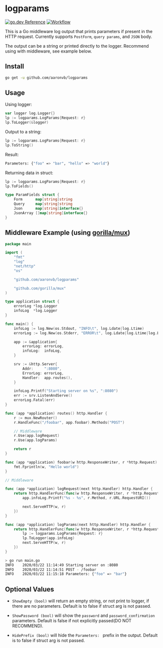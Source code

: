 # logparams
[![go.dev Reference](https://img.shields.io/badge/go.dev-reference-007d9c?logo=go&logoColor=white&style=flat)](https://pkg.go.dev/github.com/aaronvb/logparams) 
[![Workflow](https://img.shields.io/github/workflow/status/aaronvb/logparams/Go?label=build%2Ftests&style=flat)](https://github.com/aaronvb/logparams/actions/workflows/go.yml)

This is a Go middleware log output that prints parameters if present in the HTTP request. Currently supports `PostForm`, `query params`, and `JSON` body.

The output can be a string or printed directly to the logger. Recommend using with middleware, see example below.

## Install
```sh
go get -u github.com/aaronvb/logparams
```

## Usage
Using logger:
```go
var logger log.Logger{}
lp := logparams.LogParams{Request: r}
lp.ToLogger(&logger)
```

Output to a string:
```go
lp := logparams.LogParams{Request: r}
lp.ToString()
```

Result:
```sh
Parameters: {"foo" => "bar", "hello" => "world"}
```

Returning data in struct:
```go
lp := logparams.LogParams{Request: r}
lp.ToFields()
```
```go
type ParamFields struct {
	Form      map[string]string
	Query     map[string]string
	Json      map[string]interface{}
	JsonArray []map[string]interface{}
}
```


## Middleware Example (using [gorilla/mux](https://github.com/gorilla/mux))
```go
package main

import (
	"fmt"
	"log"
	"net/http"
	"os"

	"github.com/aaronvb/logparams"

	"github.com/gorilla/mux"
)

type application struct {
	errorLog *log.Logger
	infoLog  *log.Logger
}

func main() {
	infoLog := log.New(os.Stdout, "INFO\t", log.Ldate|log.Ltime)
	errorLog := log.New(os.Stderr, "ERROR\t", log.Ldate|log.Ltime|log.Lshortfile)

	app := &application{
		errorLog: errorLog,
		infoLog:  infoLog,
	}

	srv := &http.Server{
		Addr:     ":8080",
		ErrorLog: errorLog,
		Handler:  app.routes(),
	}

	infoLog.Printf("Starting server on %s", ":8080")
	err := srv.ListenAndServe()
	errorLog.Fatal(err)
}

func (app *application) routes() http.Handler {
	r := mux.NewRouter()
	r.HandleFunc("/foobar", app.foobar).Methods("POST")

	// Middleware
	r.Use(app.logRequest)
	r.Use(app.logParams)

	return r
}

func (app *application) foobar(w http.ResponseWriter, r *http.Request) {
	fmt.Fprintln(w, "Hello world")
}

// Middleware

func (app *application) logRequest(next http.Handler) http.Handler {
	return http.HandlerFunc(func(w http.ResponseWriter, r *http.Request) {
		app.infoLog.Printf("%s - %s", r.Method, r.URL.RequestURI())

		next.ServeHTTP(w, r)
	})
}

func (app *application) logParams(next http.Handler) http.Handler {
	return http.HandlerFunc(func(w http.ResponseWriter, r *http.Request) {
		lp := logparams.LogParams{Request: r}
		lp.ToLogger(app.infoLog)
		next.ServeHTTP(w, r)
	})
}
```

```sh
> go run main.go
INFO	2020/03/22 11:14:49 Starting server on :8080
INFO	2020/03/22 11:14:51 POST - /foobar
INFO	2020/03/22 11:15:18 Parameters: {"foo" => "bar"}
```

## Optional Values
- `ShowEmpty (bool)` will return an empty string, or not print to logger, if there are no parameters. Default is to false if struct arg is not passed.

- `ShowPassword (bool)` will show the `password` and `password_confirmation` parameters. Default is false if not explicitly passed(DO NOT RECOMMEND).

- `HidePrefix (bool)` will hide the `Parameters: ` prefix in the output. Default is to false if struct arg is not passed.
